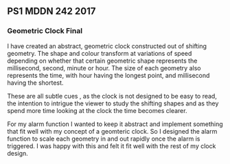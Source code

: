 ## PS1 MDDN 242 2017

### Geometric Clock Final
I have created an abstract, geometric clock constructed out of shifting geometry. The shape and colour transform at variations of speed depending on whether that certain geometric shape represents the millisecond, second, minute or hour. The size of each geometry also represents the time, with hour having the longest point, and millisecond having the shortest.

These are all subtle cues , as the clock is not designed to be easy to read, the intention to intrigue the viewer to study the shifting shapes and as they spend more time looking at the clock the time becomes clearer.

For my alarm function I wanted to keep it abstract and implement something that fit well with my concept of a geomteric clock. So I designed the alarm function to scale each geometry in and out rapidly once the alarm is triggered. I was happy with this and felt it fit well with the rest of my clock design.